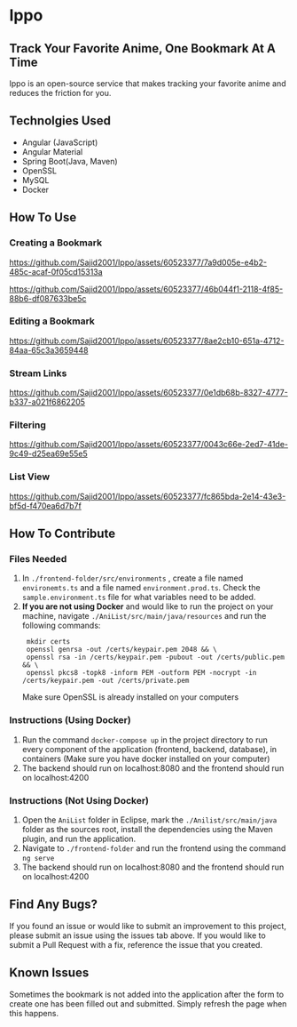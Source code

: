 # Ippo
## Track Your Favorite Anime, One Bookmark At A Time

Ippo is an open-source service that makes tracking your favorite anime and reduces the friction for you.

## Technolgies Used

* Angular (JavaScript)
* Angular Material
* Spring Boot(Java, Maven)
* OpenSSL
* MySQL
* Docker

## How To Use

### Creating a Bookmark

https://github.com/Sajid2001/Ippo/assets/60523377/7a9d005e-e4b2-485c-acaf-0f05cd15313a

https://github.com/Sajid2001/Ippo/assets/60523377/46b044f1-2118-4f85-88b6-df087633be5c

### Editing a Bookmark

https://github.com/Sajid2001/Ippo/assets/60523377/8ae2cb10-651a-4712-84aa-65c3a3659448

### Stream Links

https://github.com/Sajid2001/Ippo/assets/60523377/0e1db68b-8327-4777-b337-a021f6862205

### Filtering

https://github.com/Sajid2001/Ippo/assets/60523377/0043c66e-2ed7-41de-9c49-d25ea69e55e5

### List View

https://github.com/Sajid2001/Ippo/assets/60523377/fc865bda-2e14-43e3-bf5d-f470ea6d7b7f

## How To Contribute

### Files Needed
1. In ```./frontend-folder/src/environments``` , create a file named ```environemts.ts``` and a file named ```environment.prod.ts```. Check the ```sample.environment.ts``` file for what variables need to be added.
2. **If you are not using Docker** and would like to run the project on your machine, navigate ```./AniList/src/main/java/resources``` and run the following commands:
   ```
    mkdir certs
    openssl genrsa -out /certs/keypair.pem 2048 && \
    openssl rsa -in /certs/keypair.pem -pubout -out /certs/public.pem && \
    openssl pkcs8 -topk8 -inform PEM -outform PEM -nocrypt -in /certs/keypair.pem -out /certs/private.pem
   ```
   Make sure OpenSSL is already installed on your computers

### Instructions (Using Docker)
1. Run the command ```docker-compose up``` in the project directory to run every component of the application (frontend, backend, database), in containers (Make sure you have docker installed on your computer)
2. The backend should run on localhost:8080 and the frontend should run on localhost:4200

### Instructions (Not Using Docker)
1. Open the ```AniList``` folder in Eclipse, mark the ```./Anilist/src/main/java``` folder as the sources root, install the dependencies using the Maven plugin, and run the application.
2. Navigate to ```./frontend-folder``` and run the frontend using the command ```ng serve```
3. The backend should run on localhost:8080 and the frontend should run on localhost:4200

## Find Any Bugs?
If you found an issue or would like to submit an improvement to this project, please submit an issue using the issues tab above. If you would like to submit a Pull Request with a fix, reference the issue that you created.

## Known Issues
Sometimes the bookmark is not added into the application after the form to create one has been filled out and submitted. Simply refresh the page when this happens. 
